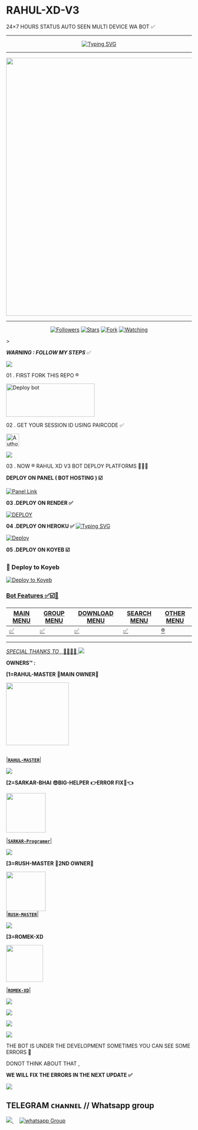 # RAHUL-XD-V3
24×7 HOURS STATUS AUTO SEEN MULTI DEVICE WA BOT ✅
***
</p> <p align="center">
<a href="https://git.io/typing-svg"><img src="https://readme-typing-svg.demolab.com?font=Rahul+Dirt&size=65&pause=1000&color=F72C3F&background=FF20A500&center=true&vCenter=true&width=1000&height=150&lines=RAHUL-XD-V3;CREATE+BY+RAHUL+MASTER" alt="Typing SVG" /></a>

***

  <p align="center">
<a href="https://github.com/rahul-master143-/RAHUL-XD-V3/new/main">
    <img src="https://i.ibb.co/d4GxTgKf/temp-image.jpg"  width="700px">
</a>

<hr>

  <p align="center">
<a href="https://github.com/Rahulmaster143?tab=followers"><img title="Followers" src="https://img.shields.io/github/followers/Rahulmaster143?label=Followers&style=social"></a>
<a href="https://github.com/Rahulmaster143/RAHUL-XD-V3/stargazers/"><img title="Stars" src="https://img.shields.io/github/stars/Rahulmaster143/RAHUL-XD-V3?&style=social"></a>
<a href="https://github.com/Rahulmaster143/RAHUL-XD-V3/network/members"><img title="Fork" src="https://img.shields.io/github/forks/Rahulmaster143/RAHUL-XD-V3?style=social"></a>
<a href="https://github.com/Rahulmaster143/RAHUL-XD-V3/watchers"><img title="Watching" src="https://img.shields.io/github/watchers/Rahulmaster143/RAHUL-XD-V3?label=Watching&style=social"></a>
</p>></a>                     


  
***WARNING : FOLLOW MY STEPS***  ✅

<img src="https://user-images.githubusercontent.com/73097560/115834477-dbab4500-a447-11eb-908a-139a6edaec5c.gif">

01 . FIRST FORK THIS REPO ®️

<a href="https://github.com/rahulmaster143/RAHUL-XD-V3/fork" target="blank"><img align="center" src="https://i.imgur.com/cxaSEWe.png" alt="Deploy bot" height="90" width="240" /></a>
  <div>
<div>

02 . GET YOUR SESSION ID USING PAIRCODE ✅

<a href="https://rahul-xd-v3-pair-code.onrender.com/"><img height= "35" title="Author" src="https://img.shields.io/badge/GET SESSION ID-orangered?style=for-the-badge&logo=render"></a>
<p/>
<img src="https://user-images.githubusercontent.com/73097560/115834477-dbab4500-a447-11eb-908a-139a6edaec5c.gif">


03 . NOW ®️ RAHUL XD V3 BOT DEPLOY PLATFORMS 🚩🇮🇳


**DEPLOY ON PANEL ( BOT HOSTING ) ☑️**
 
<a href='https://bot-hosting.net/?aff=1097457675723341836' target="_blank"><img alt='Panel Link'
src='https://img.shields.io/badge/HOSTING%20PANEL-blue?style=for-the-badge&logo=Cloudflare&logoColor=white'/></a>

**03 .DEPLOY ON RENDER ✅**

<a href='https://dashboard.render.com' target="_blank"><img alt='DEPLOY' src='https://img.shields.io/badge/RENDER-h?color=maroon&style=for-the-badge&logo=render'/></a></p>

**04  .DEPLOY ON HEROKU ✅**
[![Typing SVG](https://readme-typing-svg.herokuapp.com?font=Rockstar-ExtraBold&color=blue&lines=𝗗𝗘𝗣𝗟𝗢𝗬+⤵️+𝗢𝗡+𝗛𝗘𝗥𝗢𝗞𝗨+🛰️)](https://git.io/typing-svg)
</p><p align="left">

[![Deploy](https://www.herokucdn.com/deploy/button.svg)](https://heroku.com/deploy?template=https://github.com/rahulmaster143/RAHUL-XD-V3)
  </a>

**05     .DEPLOY ON KOYEB ☑️**
</a>
<h3>🚀 Deploy to Koyeb</h3>
<a href="https://app.koyeb.com/deploy?name=rahul-xd-v3&repository=Rahulmaster143%2FRAHUL-XD-V3&branch=main&builder=dockerfile&instance_type=free&env%5BSESSION_ID%5D=add your session id&env%5BAUTO_STATUS_REACT%5D=true&env%5BAUTO_READ_STATUS%5D=true&env%5BOWNER_NUMBER%5D=owner numbers" target="_blank">
  <img alt="Deploy to Koyeb" src="https://img.shields.io/badge/🔥%20Deploy%20Now-ff0000?style=for-the-badge&logo=koyeb&logoCol?name=rahul-xd-v3&repository=Rahulmaster143%2FRAHUL-XD-V3&branch=main&builder=dockerfile&instance_type=free&env%5BSESSION_ID%5D=add your session id&env%5BAUTO_STATUS_REACT%5D=true&env%5BAUTO_READ_STATUS%5D=true&env%5BOWNER_NUMBER%5D=owner numbers" target="_blank"> 
    
 
  ### Bot Features ✅☑️🌈

| MAIN MENU | GROUP MENU | DOWNLOAD MENU | SEARCH MENU | OTHER MENU |
| --------| ----------- | --------- | ----------- | -------- | 
| ✅      |  ✅         |    ✅     |     ✅      |     ®️   |


--------

*SPECIAL THANKS TO* , 👨🏻‍💻🚩
<a><img src='https://i.imgur.com/LyHic3i.gif'/></a>


**OWNERS™ :** 

**[1=RAHUL-MASTER** **📍MAIN OWNER👑**

<a href="https://github.com/Rahulmaster143/"><img src="https://cdn.ironman.my.id/q/JwvTg.jpg" width=170 height=170></a>  
<br>
 </p>
<p align="center"> 

|**[`RAHUL-MASTER`](https://github.com/Rahulmaster143)**|


<a><img src='https://i.imgur.com/LyHic3i.gif'/></a>
<p align="center">


**[2=SARKAR-BHAI** **😎BIG-HELPER** **👉ERROR FIX👑👈** 

<a href="https://github.com/Sarkar-Bandaheali/"><img src="https://files.catbox.moe/73h8o3.jpg" width=107 height=107></a>

|**[`SARKAR-Programer`](https://github.com/Sarkar-Bandaheali/)**|

<a><img src='https://i.imgur.com/LyHic3i.gif'/></a>
<p align="center">
	
 **[3=RUSH-MASTER** **📍2ND OWNER🚩**

<a href="https://github.com/Rushmaster12/"><img src="https://files.catbox.moe/9cnuhu.jpg" width=107 height=107></a>  
|**[`RUSH-MASTER`](https://github.com/Rushmaster12)**|

<a><img src='https://i.imgur.com/LyHic3i.gif'/></a>
<p align="center">


**[3=ROMEK-XD**

<a href="https://github.com/ROMEKTRICKS/"><img src="https://files.catbox.moe/fgpxbl.jpg" width=100 height=100></a>   

|**[`ROMEK-XD`](https://github.com/ROMEKTRICKS)**|



<a><img src='https://i.imgur.com/LyHic3i.gif'/></a>
<p align="center">

<a><img src='https://i.imgur.com/LyHic3i.gif'/></a>
<p align="center">

 <a><img src='https://i.imgur.com/LyHic3i.gif'/></a>
<p align="center">

 <a><img src='https://i.imgur.com/LyHic3i.gif'/></a>
<p align="center">

 
THE BOT IS UNDER THE DEVELOPMENT SOMETIMES YOU CAN SEE SOME ERRORS 💢

DONOT THINK ABOUT THAT ,


**WE WILL FIX THE ERRORS IN THE NEXT UPDATE ✅**

<a><img src='https://i.imgur.com/LyHic3i.gif'/></a>


## TELEGRAM ᴄʜᴀɴɴᴇʟ // Whatsapp group
<a href="https://t.me/hrutik_official">
  <img src="https://img.shields.io/badge/Updates_Channel-2CA5E0?style=for-the-badge&logo=telegram&logoColor=white"></img>
</a>&nbsp; &nbsp;
</a>
<a href="https://chat.whatsapp.com/En01svBX9aGFRyiSTKSI4W" target="_blank">
    <img alt="whatsapp Group" src="https://img.shields.io/badge/ Whatsapp Support Group -25D366?style=for-the-badge&logo=whatsapp&logoColor=white" />
  </a>

